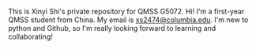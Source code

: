 This is Xinyi Shi's private repository for QMSS G5072. Hi! I'm a first-year QMSS student from China. My email is xs2474@columbia.edu. I'm new to python and Github, so I'm really looking forward to learning and collaborating!

